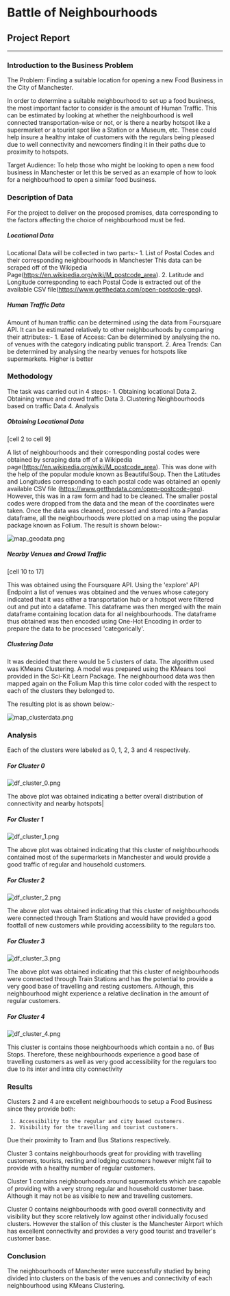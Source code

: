 
<h1>Battle of Neighbourhoods</h1>

<h2>Project Report</h2>

***

<h3>Introduction to the Business Problem </h3>

The Problem: Finding a suitable location for opening a new Food Business in the City of Manchester.

In order to determine a suitable neighbourhood to set up a food business, the most important factor to consider is the amount of Human Traffic.
This can be estimated by looking at whether the neighbourhood is well connected transportation-wise or not, or is there a nearby hotspot like a 
supermarket or a tourist spot like a Station or a Museum, etc. These could help insure a healthy intake of customers with the regulars being pleased
due to well connectivity and newcomers finding it in their paths due to proximity to hotspots.

Target Audience: To help those who might be looking to open a new food business in Manchester or let this be served as an example of how to 
                 look for a neighbourhood to open a similar food business.

<h3>Description of Data</h3>

For the project to deliver on the proposed promises, data corresponding to the factors affecting the choice of neighbourhood must be fed.

<h5>Locational Data</h5>

Locational Data will be collected in two parts:-
    1. List of Postal Codes and their corresponding neighbourhoods in Manchester
        This data can be scraped off of the Wikipedia Page(https://en.wikipedia.org/wiki/M_postcode_area).
    2. Latitude and Longitude corresponding to each Postal Code is extracted out of 
       the available CSV file(https://www.getthedata.com/open-postcode-geo).

<h5>Human Traffic Data</h5>

Amount of human traffic can be determined using the data from Foursquare API.
It can be estimated relatively to other neighbourhoods by comparing their attributes:-
    1. Ease of Access: Can be determined by analysing the no. of venues with the category indicating public transport.
    2. Area Trends: Can be determined by analysing the nearby venues for hotspots like supermarkets.
Higher is better

<h3>Methodology</h3>

The task was carried out in 4 steps:-
    1. Obtaining locational Data
    2. Obtaining venue and crowd traffic Data
    3. Clustering Neighbourhoods based on traffic Data
    4. Analysis

<h5>Obtaining Locational Data</h5> 
[cell 2 to cell 9]

A list of neighbourhoods and their corresponding postal codes were obtained by scraping data off of a Wikipedia page(https://en.wikipedia.org/wiki/M_postcode_area). This was done with the help of the popular module known as BeautifulSoup.
Then the Latitudes and Longitudes corresponding to each postal code was obtained an openly available CSV file (https://www.getthedata.com/open-postcode-geo). However, this was in a raw form and had to be cleaned. The smaller postal codes were dropped from the data and the mean of the coordinates were taken. 
Once the data was cleaned, processed and stored into a Pandas dataframe, all the neighbourhoods were plotted on a map using the popular package known as Folium.
The result is shown below:-

![map_geodata.png](attachment:map_geodata.png)

<h5>Nearby Venues and Crowd Traffic</h5>
[cell 10 to 17]

This was obtained using the Foursquare API. Using the 'explore' API Endpoint a list of venues was obtained and the venues whose category indicated that it was either a transportation hub or a hotspot were filtered out and put into a datafame. 
This dataframe was then merged with the main dataframe containing location data for all neighbourhoods.
The dataframe thus obtained was then encoded using One-Hot Encoding in order to prepare the data to be processed 'categorically'.

<h5>Clustering Data</h5>

It was decided that there would be 5 clusters of data.
The algorithm used was KMeans Clustering. A model was prepared using the KMeans tool provided in the Sci-Kit Learn Package.
The neighbourhood data was then mapped again on the Folium Map this time color coded with the respect to each of the clusters they belonged to.

The resulting plot is as shown below:-

![map_clusterdata.png](attachment:map_clusterdata.png)

<h3>Analysis</h3>

Each of the clusters were labeled as 0, 1, 2, 3 and 4 respectively.

<h5>For Cluster 0</h5>

![df_cluster_0.png](attachment:df_cluster_0.png)

The above plot was obtained indicating a better overall distribution of connectivity and nearby hotspots|

<h5>For Cluster 1</h5>

![df_cluster_1.png](attachment:df_cluster_1.png)

The above plot was obtained indicating that this cluster of neighbourhoods contained most of the supermarkets in Manchester and would provide a good traffic of regular and household customers.

<h5>For Cluster 2</h5>

![df_cluster_2.png](attachment:df_cluster_2.png)

The above plot was obtained indicating that this cluster of neighbourhoods were connected through Tram Stations and would have provided a good footfall of new customers while providing accessibility to the regulars too.

<h5>For Cluster 3</h5>

![df_cluster_3.png](attachment:df_cluster_3.png)

The above plot was obtained indicating that this cluster of neighbourhoods were connected through Train Stations and has the potential to provide a very good base of travelling and resting customers.
Although, this neighbourhood might experience a relative declination in the amount of regular customers.

<h5>For Cluster 4</h5>

![df_cluster_4.png](attachment:df_cluster_4.png)

This cluster is contains those neighbourhoods which contain a no. of Bus Stops. Therefore, these neighbourhoods experience a good base of travelling customers as well as very good accessibility for the regulars too due to its inter and intra city connectivity

<h3>Results</h3>
 Clusters 2 and 4 are excellent neighbourhoods to setup a Food Business since they provide both:
 
     1. Accessibility to the regular and city based customers.
     2. Visibility for the travelling and tourist customers.
 Due their proximity to Tram and Bus Stations respectively.
 
 Cluster 3 contains neighbourhoods great for providing with travelling customers, tourists, resting and lodging customers however might fail to provide with a healthy number of regular customers.
 
 Cluster 1 contains neighbourhoods around supermarkets which are capable of providing with a very strong regular and household customer base. Although it may not be as visible to new and travelling customers.
 
 Cluster 0 contains neighbourhoods with good overall connectivity and visibility but they score relatively low against other individually focused clusters. However the stallion of this cluster is the Manchester
 Airport which has excellent connectivity and provides a very good tourist and traveller's customer base.

<h3>Conclusion</h3>

The neighbourhoods of Manchester were successfully studied by being divided into clusters on the basis of the venues and connectivity of each neighbourhood using KMeans Clustering.
